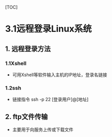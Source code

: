 [TOC]


# 3.1远程登录Linux系统

## 1. 远程登录方法

### 1.1Xshell

* 可用Xshell等软件输入主机的IP地址，登录名链接

### 1.2ssh

* 链接指令 ssh -p 22 [登录用户]@[地址]

## 2. ftp文件传输

* 主要用于向服务上传或下载文件
